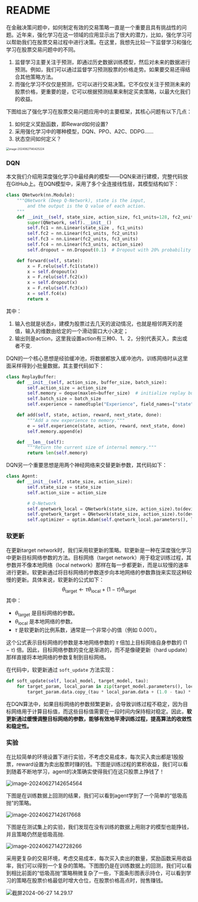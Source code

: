 # README

在金融决策问题中，如何制定有效的交易策略一直是一个重要且具有挑战性的问题。近年来，强化学习在这一领域的应用显示出了很大的潜力，比如，强化学习可以帮助我们在股票交易过程中进行决策。在这里，我想先比较一下监督学习和强化学习在股票交易问题中的不同。

1. 监督学习主要关注于预测，即通过历史数据训练模型，然后对未来的数据进行预测。例如，我们可以通过监督学习预测股票的价格走势。如果要交易还得结合其他策略方法。
2. 而强化学习不仅仅是预测，它可以进行交易决策。它不仅仅关注于预测未来的股票价格，更重要的是，它可以根据预测结果来制定买卖策略，以最大化我们的收益。

下图给出了强化学习在股票交易问题应用中的主要框架，其核心问题有以下几点：

1. 如何定义奖励函数，即Reward如何设置?
2. 采用强化学习中的哪种模型，DQN、PPO、A2C、DDPG……
3. 状态空间如何定义？



<img src="https://aurora-pics.oss-cn-beijing.aliyuncs.com/Pic/202406271404318.png" alt="image-20240627140425224" style="zoom: 50%;" />

### DQN

本文我们介绍用深度强化学习中最经典的模型——DQN来进行建模，完整代码放在GitHub上。在DQN模型中，采用了多个全连接线性层，其模型结构如下：

```python
class QNetwork(nn.Module):
    """QNetwork (Deep Q-Network), state is the input, 
        and the output is the Q value of each action.
    """
    def __init__(self, state_size, action_size, fc1_units=128, fc2_units=128, fc3_units=64):
        super(QNetwork, self).__init__()
        self.fc1 = nn.Linear(state_size , fc1_units)
        self.fc2 = nn.Linear(fc1_units, fc2_units)
        self.fc3 = nn.Linear(fc2_units, fc3_units)
        self.fc4 = nn.Linear(fc3_units, action_size)
        self.dropout = nn.Dropout(0.1)  # Dropout with 20% probability

    def forward(self, state):
        x = F.relu(self.fc1(state))
        x = self.dropout(x)
        x = F.relu(self.fc2(x))
        x = self.dropout(x)
        x = F.relu(self.fc3(x))
        x = self.fc4(x)
        return x
```

其中：

1. 输入也就是状态$s$，建模为股票过去几天的波动情况，也就是相邻两天的差值，输入的维数由给定的一个滑动窗口大小决定；
2. 输出则是action，这里我设置action有三种0、1、2，分别代表买入，卖出或者不变.

DQN的一个核心思想是经验缓冲池，将数据都放入缓冲池内，训练网络时从这里面采样得到小批量数据，其主要代码如下：

```python
class ReplayBuffer:
    def __init__(self, action_size, buffer_size, batch_size):
        self.action_size = action_size
        self.memory = deque(maxlen=buffer_size)  # initialize replay buffer
        self.batch_size = batch_size
        self.experience = namedtuple("Experience", field_names=["state", "action", "reward", "next_state", "done"])

    def add(self, state, action, reward, next_state, done):
        """Add a new experience to memory."""
        e = self.experience(state, action, reward, next_state, done)
        self.memory.append(e)

    def __len__(self):
        """Return the current size of internal memory."""
        return len(self.memory)
```

DQN另一个重要思想是用两个神经网络来交替更新参数，其代码如下：

```python
class Agent:
    def __init__(self, state_size, action_size):
        self.state_size = state_size
        self.action_size = action_size

        # Q-Network
        self.qnetwork_local = QNetwork(state_size, action_size).to(device)
        self.qnetwork_target = QNetwork(state_size, action_size).to(device)
        self.optimizer = optim.Adam(self.qnetwork_local.parameters(), lr=LR)
```

### 软更新

在更新target network时，我们采用软更新的策略。软更新是一种在深度强化学习中更新目标网络参数的方法。目标网络（target network）用于稳定训练过程，其参数并不像本地网络（local network）那样在每一步都更新，而是以较慢的速率进行更新。软更新通过将目标网络的参数逐步向本地网络的参数靠拢来实现这种较慢的更新。具体来说，软更新的公式如下：
$$
\theta_{\text{target}} \leftarrow \tau \theta_{\text{local}} + (1 - \tau) \theta_{\text{target}}
$$
其中：

- $\theta_{\text{target}}$ 是目标网络的参数。
- $\theta_{\text{local}}$ 是本地网络的参数。
- $\tau$ 是软更新的比例系数，通常是一个非常小的值（例如 0.001）。

这个公式表示目标网络的参数是本地网络参数的 $\tau$ 倍加上目标网络自身参数的 $(1 - \tau)$ 倍。因此，目标网络参数的变化是渐进的，而不是像硬更新（hard update）那样直接将本地网络的参数复制到目标网络。

在代码中，软更新通过 `soft_update` 方法实现：

```python
def soft_update(self, local_model, target_model, tau):
    for target_param, local_param in zip(target_model.parameters(), local_model.parameters()):
        target_param.data.copy_(tau * local_param.data + (1.0 - tau) * target_param.data)
```

在DQN算法中，如果目标网络的参数频繁更新，会导致训练过程不稳定，因为目标网络用于计算目标值，而这些目标值需要在一段时间内保持相对稳定。因此，**软更新通过缓慢调整目标网络的参数，能够有效地平滑训练过程，提高算法的收敛性和稳定性。**



### 实验

在比较简单的环境设置下进行实验，不考虑交易成本，每次买入卖出都是1股股票，reward设置为卖出股票时赚的钱。下图是训练过程的累积收益，我们可以看到随着不断地学习，agent的决策确实使得我们在这只股票上挣钱了！

![image-20240627142654564](https://aurora-pics.oss-cn-beijing.aliyuncs.com/Pic/202406271426606.png)

下图是在训练数据上回测的结果，我们可以看到agent学到了一个简单的“低吸高抛”的策略。

![image-20240627142617668](https://aurora-pics.oss-cn-beijing.aliyuncs.com/Pic/202406271426737.png)

下图是在测试集上的实验，我们发现在没有训练的数据上用刚才的模型也能挣钱，并且策略仍然是低吸高抛.

![image-20240627142728266](https://aurora-pics.oss-cn-beijing.aliyuncs.com/Pic/202406271427324.png)

采用更复杂的交易环境，考虑交易成本，每次买入卖出的数量，奖励函数采用收益率，我们可以得到一个复杂的策略。下图图仍是在训练数据上的回测，我们可以看到相比前面的“低吸高抛”策略稍微复杂了一些，下面条形图表示持仓，可以看到学习的策略在股票价格最低时增大仓位，在股票价格高点时，抛售赚钱。

![截屏2024-06-27 14.29.17](https://aurora-pics.oss-cn-beijing.aliyuncs.com/Pic/202406271429889.png)